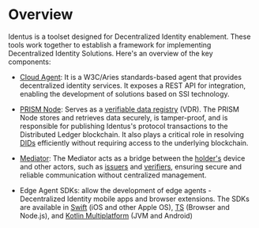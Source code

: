 # Overview

Identus is a toolset designed for Decentralized Identity enablement. These tools work together to establish a framework for implementing Decentralized Identity Solutions. Here's an overview of the key components:

* [Cloud Agent](cloud-agent/overview): It is a W3C/Aries standards-based agent that provides decentralized identity services. It exposes a REST API for integration, enabling the development of solutions based on SSI technology.

* [PRISM Node](prism-node/overview.md): Serves as a [verifiable data registry](/docs/concepts/glossary#verifiable-data-registry) (VDR). The PRISM Node stores and retrieves data securely, is tamper-proof, and is responsible for publishing Identus's protocol transactions to the Distributed Ledger blockchain. It also plays a critical role in resolving [DIDs](/docs/concepts/glossary#did) efficiently without requiring access to the underlying blockchain​​​​​​.

* [Mediator](mediator): The Mediator acts as a bridge between the [holder's](/docs/concepts/glossary#holder) device and other actors, such as [issuers](/docs/concepts/glossary#issuer) and [verifiers](/docs/concepts/glossary#verifier), ensuring secure and reliable communication without centralized management​​​​.

* Edge Agent SDKs: allow the development of edge agents - Decentralized Identity mobile apps and browser extensions. The SDKs are available in [Swift](https://input-output-hk.github.io/atala-prism-wallet-sdk-swift/) (iOS and other Apple OS), [TS](https://input-output-hk.github.io/atala-prism-wallet-sdk-ts/) (Browser and Node.js), and [Kotlin Multiplatform](https://input-output-hk.github.io/atala-prism-wallet-sdk-kmm/) (JVM and Android)

